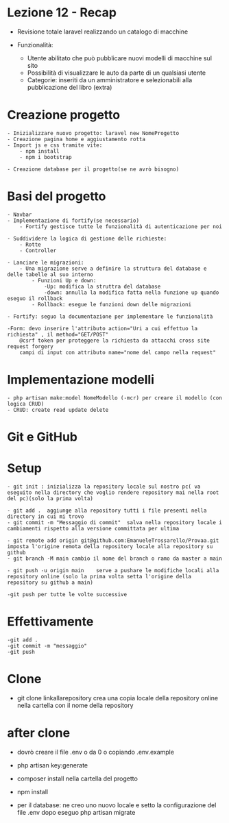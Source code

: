 # Lezione 12 - Recap

- Revisione totale laravel realizzando un catalogo di macchine

- Funzionalità: 
    - Utente abilitato che può pubblicare nuovi modelli di macchine sul sito
    - Possibilità di visualizzare le auto da parte di un qualsiasi utente
    - Categorie: inseriti da un amministratore e selezionabili alla pubblicazione del libro (extra) 

# Creazione progetto

    - Inizializzare nuovo progetto: laravel new NomeProgetto
    - Creazione pagina home e aggiustamento rotta
    - Import js e css tramite vite:
        - npm install
        - npm i bootstrap

    - Creazione database per il progetto(se ne avrò bisogno)

# Basi del progetto
    - Navbar
    - Implementazione di fortify(se necessario)
        - Fortify gestisce tutte le funzionalità di autenticazione per noi
        
    - Suddividere la logica di gestione delle richieste:
        - Rotte
        - Controller
    
    - Lanciare le migrazioni:
        - Una migrazione serve a definire la struttura del database e delle tabelle al suo interno
            - Funzioni Up e down: 
                -Up: modifica la struttra del database
                -down: annulla la modifica fatta nella funzione up quando eseguo il rollback
            - Rollback: esegue le funzioni down delle migrazioni 

    - Fortify: seguo la documentazione per implementare le funzionalità

    -Form: devo inserire l'attributo action="Uri a cui effettuo la richiesta" , il method="GET/POST"
        @csrf token per proteggere la richiesta da attacchi cross site request forgery
        campi di input con attributo name="nome del campo nella request"
    
# Implementazione modelli

    - php artisan make:model NomeModello (-mcr) per creare il modello (con logica CRUD)
    - CRUD: create read update delete


# Git e GitHub

# Setup
    - git init : inizializza la repository locale sul nostro pc( va eseguito nella directory che voglio rendere repository mai nella root del pc)(solo la prima volta)

    - git add .  aggiunge alla repository tutti i file presenti nella directory in cui mi trovo
    - git commit -m "Messaggio di commit"  salva nella repository locale i cambiamenti rispetto alla versione committata per ultima

    - git remote add origin git@github.com:EmanueleTrossarello/Provaa.git   imposta l'origine remota della repository locale alla repository su github
    - git branch -M main cambio il nome del branch o ramo da master a main

    - git push -u origin main    serve a pushare le modifiche locali alla repository online (solo la prima volta setta l'origine della repository su github a main)

    -git push per tutte le volte successive

# Effettivamente 


    -git add .
    -git commit -m "messaggio"
    -git push


# Clone

- git clone linkallarepository   crea una copia locale della repository online nella cartella con il nome della repository


# after clone

- dovrò creare il file .env  o da 0 o copiando .env.example
- php artisan key:generate
- composer install    nella cartella del progetto

- npm install
- per il database: ne creo uno nuovo locale e setto la configurazione del file .env
     dopo eseguo php artisan migrate
